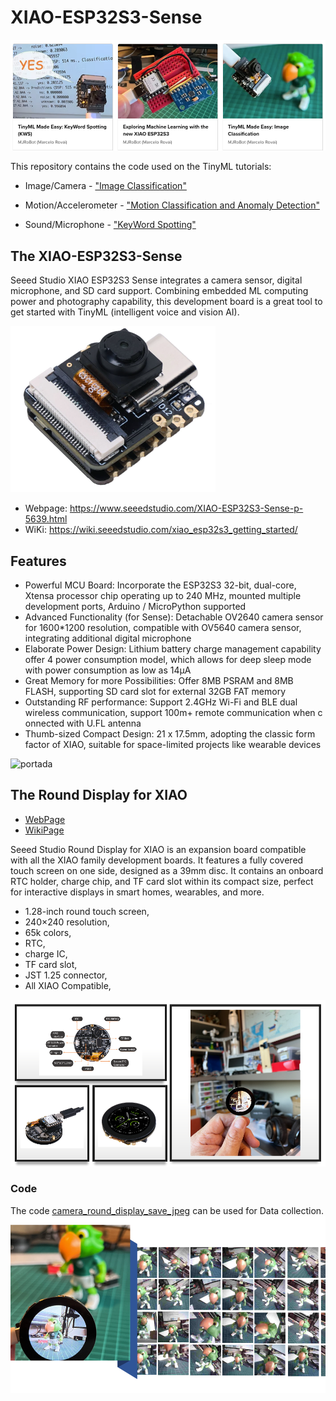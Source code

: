# XIAO-ESP32S3-Sense
![XIAO ESP32S3 Sense](images/portadas.png)

This repository contains the code used on the TinyML tutorials: 
- Image/Camera - ["Image Classification"](https://www.hackster.io/mjrobot/tinyml-made-easy-image-classification-cb42ae)

- Motion/Accelerometer - ["Motion Classification and Anomaly Detection"](https://www.hackster.io/mjrobot/exploring-machine-learning-with-the-new-xiao-esp32s3-6463e5
)
- Sound/Microphone - ["KeyWord Spotting"](https://www.hackster.io/mjrobot/tinyml-made-easy-keyword-spotting-kws-5fa6e7)

## The XIAO-ESP32S3-Sense
Seeed Studio XIAO ESP32S3 Sense integrates a camera sensor, digital microphone, and SD card support. Combining embedded ML computing power and photography capability, this development board is a great tool to get started with TinyML (intelligent voice and vision AI).

![XIAO ESP32S3 Sense](images/XIAO_ESP32C3_Sense.png)

- Webpage: https://www.seeedstudio.com/XIAO-ESP32S3-Sense-p-5639.html
- WiKi: https://wiki.seeedstudio.com/xiao_esp32s3_getting_started/

## Features
* Powerful MCU Board: Incorporate the ESP32S3 32-bit, dual-core, Xtensa processor chip operating up to 240 MHz, mounted multiple development ports, Arduino / MicroPython supported
* Advanced Functionality (for Sense): Detachable OV2640 camera sensor for 1600*1200 resolution, compatible with OV5640 camera sensor, integrating additional digital microphone
* Elaborate Power Design: Lithium battery charge management capability offer 4 power consumption model, which allows for deep sleep mode with power consumption as low as 14μA
* Great Memory for more Possibilities: Offer 8MB PSRAM and 8MB FLASH, supporting SD card slot for external 32GB FAT memory
* Outstanding RF performance: Support 2.4GHz Wi-Fi and BLE dual wireless communication, support 100m+ remote communication when connected with U.FL antenna
* Thumb-sized Compact Design: 21 x 17.5mm, adopting the classic form factor of XIAO, suitable for space-limited projects like wearable devices

![portada](https://github.com/Mjrovai/XIAO-ESP32S3-Sense/blob/main/images/portada1.png)

## The Round Display for XIAO
- [WebPage](https://www.seeedstudio.com/Seeed-Studio-Round-Display-for-XIAO-p-5638.html)
- [WikiPage](https://wiki.seeedstudio.com/get_start_round_display/)

Seeed Studio Round Display for XIAO is an expansion board compatible with all the XIAO family development boards. It features a fully covered touch screen on one side, designed as a 39mm disc. It contains an onboard RTC holder, charge chip, and TF card slot within its compact size, perfect for interactive displays in smart homes, wearables, and more.

* 1.28-inch round touch screen, 
* 240×240 resolution, 
* 65k colors, 
* RTC, 
* charge IC, 
* TF card slot, 
* JST 1.25 connector, 
* All XIAO Compatible,

![images/round-display-2.png](images/round-display-2.png)

### Code
The code [camera_round_display_save_jpeg](camera_round_display_save_jpeg) can be used for Data collection.
![images/data_collection.png](images/data_collection.png)
